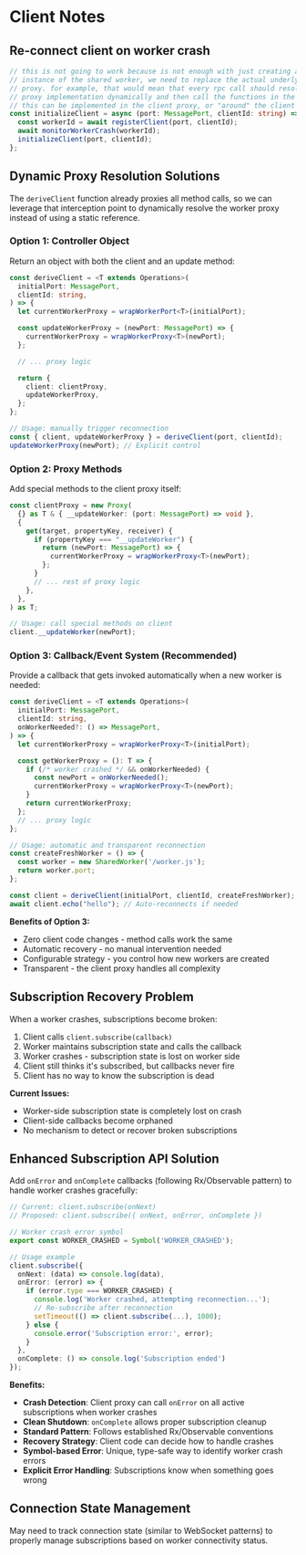 # Client Notes

## Re-connect client on worker crash

```typescript
// this is not going to work because is not enough with just creating a new
// instance of the shared worker, we need to replace the actual underlying
// proxy. for example, that would mean that every rpc call should resolve the
// proxy implementation dynamically and then call the functions in the proxy.
// this can be implemented in the client proxy, or "around" the client proxy.
const initializeClient = async (port: MessagePort, clientId: string) => {
  const workerId = await registerClient(port, clientId);
  await monitorWorkerCrash(workerId);
  initializeClient(port, clientId);
};
```

## Dynamic Proxy Resolution Solutions

The `deriveClient` function already proxies all method calls, so we can leverage that interception point to dynamically resolve the worker proxy instead of using a static reference.

### Option 1: Controller Object

Return an object with both the client and an update method:

```typescript
const deriveClient = <T extends Operations>(
  initialPort: MessagePort,
  clientId: string,
) => {
  let currentWorkerProxy = wrapWorkerPort<T>(initialPort);

  const updateWorkerProxy = (newPort: MessagePort) => {
    currentWorkerProxy = wrapWorkerProxy<T>(newPort);
  };

  // ... proxy logic

  return {
    client: clientProxy,
    updateWorkerProxy,
  };
};

// Usage: manually trigger reconnection
const { client, updateWorkerProxy } = deriveClient(port, clientId);
updateWorkerProxy(newPort); // Explicit control
```

### Option 2: Proxy Methods

Add special methods to the client proxy itself:

```typescript
const clientProxy = new Proxy(
  {} as T & { __updateWorker: (port: MessagePort) => void },
  {
    get(target, propertyKey, receiver) {
      if (propertyKey === "__updateWorker") {
        return (newPort: MessagePort) => {
          currentWorkerProxy = wrapWorkerProxy<T>(newPort);
        };
      }
      // ... rest of proxy logic
    },
  },
) as T;

// Usage: call special methods on client
client.__updateWorker(newPort);
```

### Option 3: Callback/Event System (Recommended)

Provide a callback that gets invoked automatically when a new worker is needed:

```typescript
const deriveClient = <T extends Operations>(
  initialPort: MessagePort,
  clientId: string,
  onWorkerNeeded?: () => MessagePort,
) => {
  let currentWorkerProxy = wrapWorkerProxy<T>(initialPort);

  const getWorkerProxy = (): T => {
    if (/* worker crashed */ && onWorkerNeeded) {
      const newPort = onWorkerNeeded();
      currentWorkerProxy = wrapWorkerProxy<T>(newPort);
    }
    return currentWorkerProxy;
  };
  // ... proxy logic
};

// Usage: automatic and transparent reconnection
const createFreshWorker = () => {
  const worker = new SharedWorker('/worker.js');
  return worker.port;
};

const client = deriveClient(initialPort, clientId, createFreshWorker);
await client.echo("hello"); // Auto-reconnects if needed
```

**Benefits of Option 3:**

- Zero client code changes - method calls work the same
- Automatic recovery - no manual intervention needed
- Configurable strategy - you control how new workers are created
- Transparent - the client proxy handles all complexity

## Subscription Recovery Problem

When a worker crashes, subscriptions become broken:

1. Client calls `client.subscribe(callback)`
2. Worker maintains subscription state and calls the callback
3. Worker crashes - subscription state is lost on worker side
4. Client still thinks it's subscribed, but callbacks never fire
5. Client has no way to know the subscription is dead

**Current Issues:**

- Worker-side subscription state is completely lost on crash
- Client-side callbacks become orphaned
- No mechanism to detect or recover broken subscriptions

## Enhanced Subscription API Solution

Add `onError` and `onComplete` callbacks (following Rx/Observable pattern) to handle worker crashes gracefully:

```typescript
// Current: client.subscribe(onNext)
// Proposed: client.subscribe({ onNext, onError, onComplete })

// Worker crash error symbol
export const WORKER_CRASHED = Symbol('WORKER_CRASHED');

// Usage example
client.subscribe({
  onNext: (data) => console.log(data),
  onError: (error) => {
    if (error.type === WORKER_CRASHED) {
      console.log('Worker crashed, attempting reconnection...');
      // Re-subscribe after reconnection
      setTimeout(() => client.subscribe(...), 1000);
    } else {
      console.error('Subscription error:', error);
    }
  },
  onComplete: () => console.log('Subscription ended')
});
```

**Benefits:**

- **Crash Detection**: Client proxy can call `onError` on all active subscriptions when worker crashes
- **Clean Shutdown**: `onComplete` allows proper subscription cleanup
- **Standard Pattern**: Follows established Rx/Observable conventions
- **Recovery Strategy**: Client code can decide how to handle crashes
- **Symbol-based Error**: Unique, type-safe way to identify worker crash errors
- **Explicit Error Handling**: Subscriptions know when something goes wrong

## Connection State Management

May need to track connection state (similar to WebSocket patterns) to properly manage subscriptions based on worker connectivity status.

